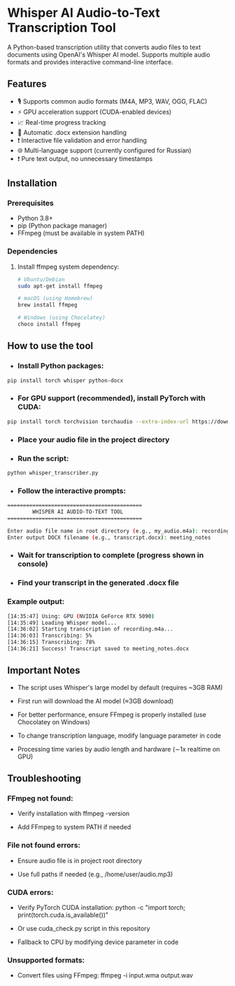 # Whisper AI Audio-to-Text Transcription Tool

A Python-based transcription utility that converts audio files to text documents using OpenAI's Whisper AI model. Supports multiple audio formats and provides interactive command-line interface.

## Features

- 🎙️ Supports common audio formats (M4A, MP3, WAV, OGG, FLAC)
- ⚡ GPU acceleration support (CUDA-enabled devices)
- 📈 Real-time progress tracking
- 📄 Automatic .docx extension handling
- ❗ Interactive file validation and error handling
- 🌐 Multi-language support (currently configured for Russian)
- ❗ Pure text output, no unnecessary timestamps

## Installation

### Prerequisites
- Python 3.8+
- pip (Python package manager)
- FFmpeg (must be available in system PATH)

### Dependencies
1. Install ffmpeg system dependency:

   ```bash
   # Ubuntu/Debian
   sudo apt-get install ffmpeg

   # macOS (using Homebrew)
   brew install ffmpeg

   # Windows (using Chocolatey)
   choco install ffmpeg
## How to use the tool

- ### Install Python packages:

```bash
pip install torch whisper python-docx
```

- ### For GPU support (recommended), install PyTorch with CUDA:

```bash
pip install torch torchvision torchaudio --extra-index-url https://download.pytorch.org/whl/cu117
```

- ### Place your audio file in the project directory

- ### Run the script:

```bash
python whisper_transcriber.py
```

- ### Follow the interactive prompts:

```bash
===========================================
        WHISPER AI AUDIO-TO-TEXT TOOL           
===========================================

Enter audio file name in root directory (e.g., my_audio.m4a): recording.m4a
Enter output DOCX filename (e.g., transcript.docx): meeting_notes
```
- ### Wait for transcription to complete (progress shown in console)

- ### Find your transcript in the generated .docx file

### Example output:
```bash
[14:35:47] Using: GPU (NVIDIA GeForce RTX 5090)
[14:35:49] Loading Whisper model...
[14:36:02] Starting transcription of recording.m4a...
[14:36:03] Transcribing: 5%
[14:36:15] Transcribing: 78%
[14:36:21] Success! Transcript saved to meeting_notes.docx
```

## Important Notes
- The script uses Whisper's large model by default (requires ~3GB RAM)

- First run will download the AI model (≈3GB download)

- For better performance, ensure FFmpeg is properly installed (use Chocolatey on Windows)

- To change transcription language, modify language parameter in code

- Processing time varies by audio length and hardware (∼1x realtime on GPU)

## Troubleshooting
### FFmpeg not found:

- Verify installation with ffmpeg -version

- Add FFmpeg to system PATH if needed

### File not found errors:

- Ensure audio file is in project root directory

- Use full paths if needed (e.g., /home/user/audio.mp3)

### CUDA errors:

- Verify PyTorch CUDA installation: python -c "import torch; print(torch.cuda.is_available())"

- Or use cuda_check.py script in this repository

- Fallback to CPU by modifying device parameter in code

###  Unsupported formats:

- Convert files using FFmpeg: ffmpeg -i input.wma output.wav